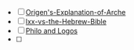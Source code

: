 - [ ] [Origen's-Explanation-of-Arche](Origen's-Explanation-of-Arche.md)
- [ ] [lxx-vs-the-Hebrew-Bible](lxx-vs-the-Hebrew-Bible.md)
- [ ] [Philo and Logos](Philo%20and%20Logos.md)
- [ ] 